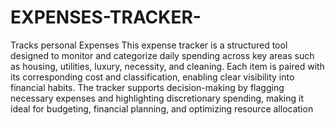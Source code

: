 # EXPENSES-TRACKER-
Tracks personal Expenses
This expense tracker is a structured tool designed to monitor and categorize daily spending across key areas such as housing, utilities, luxury, necessity, and cleaning. Each item is paired with its corresponding cost and classification, enabling clear visibility into financial habits. The tracker supports decision-making by flagging necessary expenses and highlighting discretionary spending, making it ideal for budgeting, financial planning, and optimizing resource allocation
